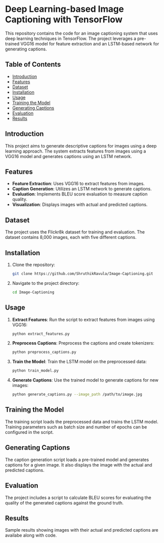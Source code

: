 # Deep Learning-based Image Captioning with TensorFlow

This repository contains the code for an image captioning system that uses deep learning techniques in TensorFlow. The project leverages a pre-trained VGG16 model for feature extraction and an LSTM-based network for generating captions.

## Table of Contents
- [Introduction](#introduction)
- [Features](#features)
- [Dataset](#dataset)
- [Installation](#installation)
- [Usage](#usage)
- [Training the Model](#training-the-model)
- [Generating Captions](#generating-captions)
- [Evaluation](#evaluation)
- [Results](#results)
## Introduction
This project aims to generate descriptive captions for images using a deep learning approach. The system extracts features from images using a VGG16 model and generates captions using an LSTM network.

## Features
- **Feature Extraction**: Uses VGG16 to extract features from images.
- **Caption Generation**: Utilizes an LSTM network to generate captions.
- **Evaluation**: Implements BLEU score evaluation to measure caption quality.
- **Visualization**: Displays images with actual and predicted captions.

## Dataset
The project uses the Flickr8k dataset for training and evaluation. The dataset contains 8,000 images, each with five different captions.

## Installation
1. Clone the repository:
    ```bash
    git clone https://github.com/ShruthikRavula/Image-Captioning.git
    ```
2. Navigate to the project directory:
    ```bash
    cd Image-Captioning
    ```


## Usage
1. **Extract Features**:
    Run the script to extract features from images using VGG16:
    ```bash
    python extract_features.py
    ```

2. **Preprocess Captions**:
    Preprocess the captions and create tokenizers:
    ```bash
    python preprocess_captions.py
    ```

3. **Train the Model**:
    Train the LSTM model on the preprocessed data:
    ```bash
    python train_model.py
    ```

4. **Generate Captions**:
    Use the trained model to generate captions for new images:
    ```bash
    python generate_captions.py --image_path /path/to/image.jpg
    ```

## Training the Model
The training script loads the preprocessed data and trains the LSTM model. Training parameters such as batch size and number of epochs can be configured in the script.

## Generating Captions
The caption generation script loads a pre-trained model and generates captions for a given image. It also displays the image with the actual and predicted captions.

## Evaluation
The project includes a script to calculate BLEU scores for evaluating the quality of the generated captions against the ground truth.

## Results
Sample results showing images with their actual and predicted captions are availabe along with code.
